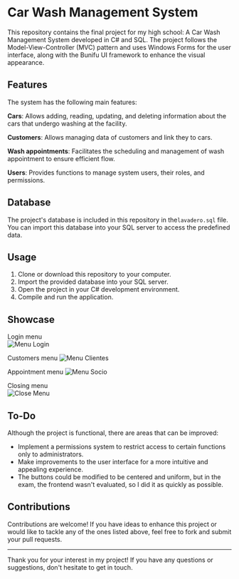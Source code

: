 # Car Wash Management System

This repository contains the final project for my high school:
A Car Wash Management System developed in C# and SQL.
The project follows the Model-View-Controller (MVC) pattern and uses Windows Forms for the user interface, along with the Bunifu UI framework to enhance the visual appearance.

## Features

The system has the following main features:

**Cars**: Allows adding, reading, updating, and deleting information about the cars that undergo washing at the facility.

**Customers**: Allows managing data of customers and link they to cars.

**Wash appointments**: Facilitates the scheduling and management of wash appointment to ensure efficient flow.

**Users**: Provides functions to manage system users, their roles, and permissions.

## Database

The project's database is included in this repository in the`lavadero.sql` file.
You can import this database into your SQL server to access the predefined data.

## Usage

1. Clone or download this repository to your computer.
2. Import the provided database into your SQL server.
3. Open the project in your C# development environment.
4. Compile and run the application.

## Showcase

Login menu                                                                                                                      
![Menu Login](https://i.imgur.com/BtzJXqL.png)

Customers menu
![Menu Clientes](https://i.imgur.com/HNZN7wp.png)

Appointment menu
![Menu Socio](https://i.imgur.com/dDv3rGs.png)

Closing menu                                                                                                  
![Close Menu](https://i.imgur.com/MhwEeV1.png)


## To-Do

Although the project is functional, there are areas that can be improved:

- Implement a permissions system to restrict access to certain functions only to administrators.
- Make improvements to the user interface for a more intuitive and appealing experience.
- The buttons could be modified to be centered and uniform, but in the exam, the frontend wasn't evaluated, so I did it as quickly as possible.

## Contributions

Contributions are welcome! If you have ideas to enhance this project or would like to tackle any of the ones listed above, feel free to fork and submit your pull requests.

---

Thank you for your interest in my project! If you have any questions or suggestions, don't hesitate to get in touch.

